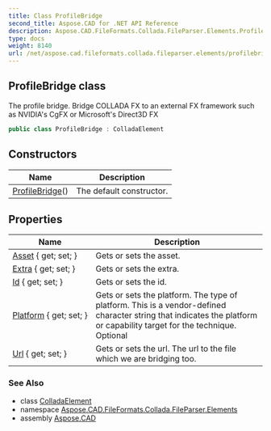 ```yaml
---
title: Class ProfileBridge
second_title: Aspose.CAD for .NET API Reference
description: Aspose.CAD.FileFormats.Collada.FileParser.Elements.ProfileBridge class. The profile bridge. Bridge COLLADA FX to an external FX framework such as NVIDIAs CgFX or Microsofts Direct3D FX
type: docs
weight: 8140
url: /net/aspose.cad.fileformats.collada.fileparser.elements/profilebridge/
---
```

## ProfileBridge class

The profile bridge. Bridge COLLADA FX to an external FX framework such as NVIDIA's CgFX or Microsoft's Direct3D FX

```csharp
public class ProfileBridge : ColladaElement
```

## Constructors

| Name | Description |
| --- | --- |
| [ProfileBridge](profilebridge/)() | The default constructor. |

## Properties

| Name | Description |
| --- | --- |
| [Asset](../../aspose.cad.fileformats.collada.fileparser.elements/profilebridge/asset/) { get; set; } | Gets or sets the asset. |
| [Extra](../../aspose.cad.fileformats.collada.fileparser.elements/profilebridge/extra/) { get; set; } | Gets or sets the extra. |
| [Id](../../aspose.cad.fileformats.collada.fileparser.elements/profilebridge/id/) { get; set; } | Gets or sets the id. |
| [Platform](../../aspose.cad.fileformats.collada.fileparser.elements/profilebridge/platform/) { get; set; } | Gets or sets the platform. The type of platform. This is a vendor-defined character string that indicates the platform or capability target for the technique. Optional |
| [Url](../../aspose.cad.fileformats.collada.fileparser.elements/profilebridge/url/) { get; set; } | Gets or sets the url. The url to the file which we are bridging too. |

### See Also

* class [ColladaElement](../colladaelement/)
* namespace [Aspose.CAD.FileFormats.Collada.FileParser.Elements](../../aspose.cad.fileformats.collada.fileparser.elements/)
* assembly [Aspose.CAD](../../)


